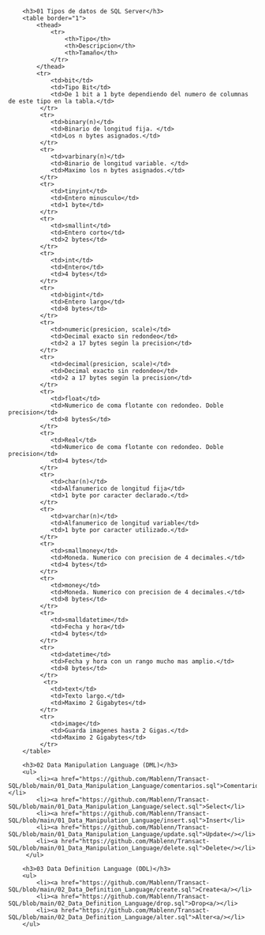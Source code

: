 
		<h3>01 Tipos de datos de SQL Server</h3>
		<table border="1">
			<thead>
				<tr>
		 			<th>Tipo</th>
		 			<th>Descripcion</th>
		 			<th>Tamaño</th>
		 		</tr>
			</thead>
			<tr>
			 	<td>bit</td>
			 	<td>Tipo Bit</td>
			 	<td>De 1 bit a 1 byte dependiendo del numero de columnas de este tipo en la tabla.</td>
			 </tr>
			 <tr>
			 	<td>binary(n)</td>
			 	<td>Binario de longitud fija. </td>
			 	<td>Los n bytes asignados.</td>
			 </tr>
			 <tr>
			 	<td>varbinary(n)</td>
			 	<td>Binario de longitud variable. </td>
			 	<td>Maximo los n bytes asignados.</td>
			 </tr>
			 <tr>
			 	<td>tinyint</td>
			 	<td>Entero minusculo</td>
			 	<td>1 byte</td>
			 </tr>
			 <tr>
			 	<td>smallint</td>
			 	<td>Entero corto</td>
			 	<td>2 bytes</td>
			 </tr>
			 <tr>
			 	<td>int</td>
			 	<td>Entero</td>
			 	<td>4 bytes</td>
			 </tr>
			 <tr>
			 	<td>bigint</td>
			 	<td>Entero largo</td>
			 	<td>8 bytes</td>
			 </tr>
			 <tr>
			 	<td>numeric(presicion, scale)</td>
			 	<td>Decimal exacto sin redondeo</td>
			 	<td>2 a 17 bytes según la precision</td>
			 </tr>
			 <tr>
			 	<td>decimal(presicion, scale)</td>
			 	<td>Decimal exacto sin redondeo</td>
			 	<td>2 a 17 bytes según la precision</td>
			 </tr>
			 <tr>
			 	<td>float</td>
			 	<td>Numerico de coma flotante con redondeo. Doble precision</td>
			 	<td>8 bytesS</td>
			 </tr>
			 <tr>
			 	<td>Real</td>
			 	<td>Numerico de coma flotante con redondeo. Doble precision</td>
			 	<td>4 bytes</td>
			 </tr>
			 <tr>
			 	<td>char(n)</td>
			 	<td>Alfanumerico de longitud fija</td>
			 	<td>1 byte por caracter declarado.</td>
			 </tr>
			 <tr>
			 	<td>varchar(n)</td>
			 	<td>Alfanumerico de longitud variable</td>
			 	<td>1 byte por caracter utilizado.</td>
			 </tr>
			 <tr>
			 	<td>smallmoney</td>
			 	<td>Moneda. Numerico con precision de 4 decimales.</td>
			 	<td>4 bytes</td>
			 </tr>
			 <tr>
			 	<td>money</td>
			 	<td>Moneda. Numerico con precision de 4 decimales.</td>
			 	<td>8 bytes</td>
			 </tr>
			 <tr>
			 	<td>smalldatetime</td>
			 	<td>Fecha y hora</td>
			 	<td>4 bytes</td>
			 </tr>
			 <tr>
			 	<td>datetime</td>
			 	<td>Fecha y hora con un rango mucho mas amplio.</td>
			 	<td>8 bytes</td>
			 </tr>
			  <tr>
			 	<td>text</td>
			 	<td>Texto largo.</td>
			 	<td>Maximo 2 Gigabytes</td>
			 </tr>
			 <tr>
			 	<td>image</td>
			 	<td>Guarda imagenes hasta 2 Gigas.</td>
			 	<td>Maximo 2 Gigabytes</td>
			 </tr>
		</table>
		
		<h3>02 Data Manipulation Language (DML)</h3>
		<ul>
			<li><a href="https://github.com/Mablenn/Transact-SQL/blob/main/01_Data_Manipulation_Language/comentarios.sql">Comentarios</></li>
		 	<li><a href="https://github.com/Mablenn/Transact-SQL/blob/main/01_Data_Manipulation_Language/select.sql">Select</li>
		 	<li><a href="https://github.com/Mablenn/Transact-SQL/blob/main/01_Data_Manipulation_Language/insert.sql">Insert</li>
		 	<li><a href="https://github.com/Mablenn/Transact-SQL/blob/main/01_Data_Manipulation_Language/update.sql">Update</></li>
		 	<li><a href="https://github.com/Mablenn/Transact-SQL/blob/main/01_Data_Manipulation_Language/delete.sql">Delete</></li>
		 </ul>
		
		<h3>03 Data Definition Language (DDL)</h3>
		<ul>
			<li><a href="https://github.com/Mablenn/Transact-SQL/blob/main/02_Data_Definition_Language/create.sql">Create<a/></li>
			<li><a href="https://github.com/Mablenn/Transact-SQL/blob/main/02_Data_Definition_Language/drop.sql">Drop<a/></li>
			<li><a href="https://github.com/Mablenn/Transact-SQL/blob/main/02_Data_Definition_Language/alter.sql">Alter<a/></li>
		</ul>

